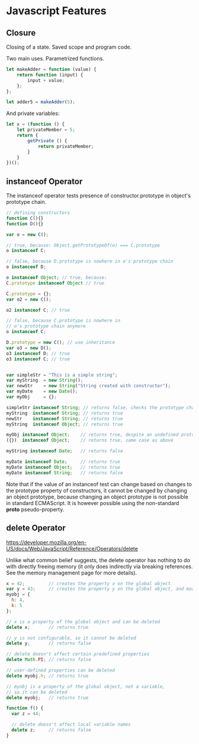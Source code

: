 # Javascript Features

## Closure

Closing of a state. Saved scope and program code.

Two main uses. Parametrized functions.

```javascript
let makeAdder = function (value) {
	return function (input) {
		input + value;
	};
};

let adder5 = makeAdder(5);
```

And private variables:

```javascript
let x = (function () {
	let privateMember = 5;
	return {
		getPrivate () {
			return privateMember;
		}
	}
})();
```

## instanceof Operator

The instanceof operator tests presence of constructor.prototype in object's prototype chain.

```javascript
// defining constructors
function C(){}
function D(){}

var o = new C();

// true, because: Object.getPrototypeOf(o) === C.prototype
o instanceof C;

// false, because D.prototype is nowhere in o's prototype chain
o instanceof D;

o instanceof Object; // true, because:
C.prototype instanceof Object // true

C.prototype = {};
var o2 = new C();

o2 instanceof C; // true

// false, because C.prototype is nowhere in
// o's prototype chain anymore
o instanceof C;

D.prototype = new C(); // use inheritance
var o3 = new D();
o3 instanceof D; // true
o3 instanceof C; // true


var simpleStr = "This is a simple string";
var myString  = new String();
var newStr    = new String("String created with constructor");
var myDate    = new Date();
var myObj     = {};

simpleStr instanceof String; // returns false, checks the prototype chain, finds undefined
myString  instanceof String; // returns true
newStr    instanceof String; // returns true
myString  instanceof Object; // returns true

myObj instanceof Object;    // returns true, despite an undefined prototype
({})  instanceof Object;    // returns true, same case as above

myString instanceof Date;   // returns false

myDate instanceof Date;     // returns true
myDate instanceof Object;   // returns true
myDate instanceof String;   // returns false
```

Note that if the value of an instanceof test can change based on changes to the prototype property of constructors, it cannot be changed by changing an object prototype, because changing an object prototype is not possible in standard ECMAScript. It is however possible using the non-standard __proto__ pseudo-property.


## delete Operator

https://developer.mozilla.org/en-US/docs/Web/JavaScript/Reference/Operators/delete

Unlike what common belief suggests, the delete operator has nothing to do with directly freeing memory (it only does indirectly via breaking references. See the memory management page for more details).

```javascript
x = 42;         // creates the property x on the global object
var y = 43;     // creates the property y on the global object, and marks it as non-configurable
myobj = {
  h: 4,
  k: 5
};

// x is a property of the global object and can be deleted
delete x;       // returns true

// y is not configurable, so it cannot be deleted
delete y;       // returns false

// delete doesn't affect certain predefined properties
delete Math.PI; // returns false

// user-defined properties can be deleted
delete myobj.h; // returns true

// myobj is a property of the global object, not a variable,
// so it can be deleted
delete myobj;   // returns true

function f() {
  var z = 44;

  // delete doesn't affect local variable names
  delete z;     // returns false
}
```